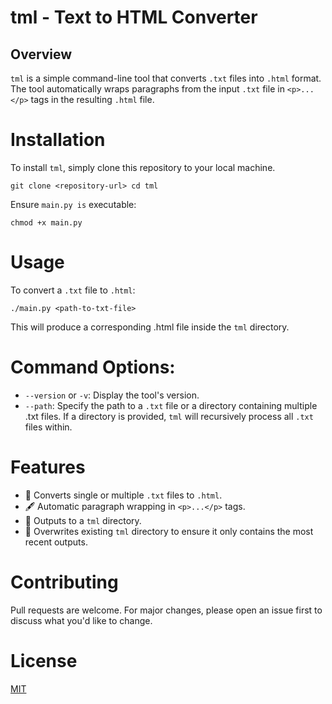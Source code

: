 # tml - Text to HTML Converter

## Overview

`tml` is a simple command-line tool that converts `.txt` files into `.html` format. The tool automatically wraps paragraphs from the input `.txt` file in `<p>...</p>` tags in the resulting `.html` file.

# Installation

To install `tml`, simply clone this repository to your local machine.

``
git clone <repository-url>
cd tml
``

Ensure `main.py is` executable:

``
chmod +x main.py
``
# Usage

To convert a `.txt` file to `.html`:

``
./main.py <path-to-txt-file>
``

This will produce a corresponding .html file inside the `tml` directory.

# Command Options:

* `--version` or `-v`: Display the tool's version.
* `--path`: Specify the path to a `.txt` file or a directory containing multiple .txt files. If a directory is provided, `tml` will recursively process all `.txt` files within.

# Features

* 📄 Converts single or multiple `.txt` files to `.html`.
* 🖋 Automatic paragraph wrapping in `<p>...</p>` tags.
* 📁 Outputs to a `tml` directory.
* 🔄 Overwrites existing `tml` directory to ensure it only contains the most recent outputs.


# Contributing

Pull requests are welcome. For major changes, please open an issue first to discuss what you'd like to change.

# License

[MIT](https://choosealicense.com/licenses/mit/)
